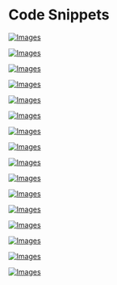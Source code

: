 # Code Snippets

[![Images](images/vol1_f0585-01.jpg)](vol1_ch23.xhtml#f0585-01a)

[![Images](images/vol1_f0587-01.jpg)](vol1_ch23.xhtml#f0587-01a)

[![Images](images/vol1_f0588-01.jpg)](vol1_ch23.xhtml#f0588-01a)

[![Images](images/vol1_f0589-01.jpg)](vol1_ch23.xhtml#f0589-01a)

[![Images](images/vol1_f0589-02.jpg)](vol1_ch23.xhtml#f0589-02a)

[![Images](images/vol1_f0591-01.jpg)](vol1_ch23.xhtml#f0591-01a)

[![Images](images/vol1_f0592-01.jpg)](vol1_ch23.xhtml#f0592-01a)

[![Images](images/vol1_f0593-01.jpg)](vol1_ch23.xhtml#f0593-01a)

[![Images](images/vol1_f0594-01.jpg)](vol1_ch23.xhtml#f0594-01a)

[![Images](images/vol1_f0596-01.jpg)](vol1_ch23.xhtml#f0596-01a)

[![Images](images/vol1_f0596-02.jpg)](vol1_ch23.xhtml#f0596-02a)

[![Images](images/vol1_f0598-01.jpg)](vol1_ch23.xhtml#f0598-01a)

[![Images](images/vol1_f0598-02.jpg)](vol1_ch23.xhtml#f0598-02a)

[![Images](images/vol1_f0600-01.jpg)](vol1_ch23.xhtml#f0600-01a)

[![Images](images/vol1_f0603-01.jpg)](vol1_ch23.xhtml#f0603-01a)

[![Images](images/vol1_f0604-01.jpg)](vol1_ch23.xhtml#f0604-01a)